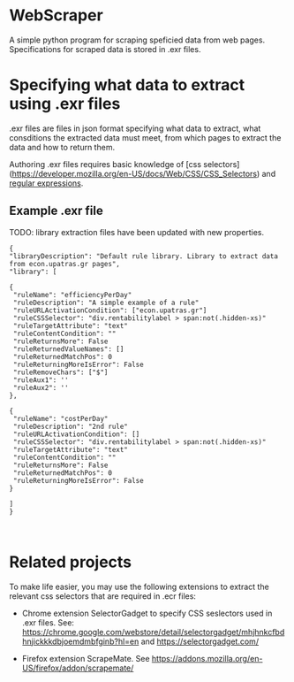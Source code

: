 # WebScraper
 
A simple python program for scraping speficied data from web pages. Specifications for scraped data is stored in .exr files.



# Specifying what data to extract using .exr files

.exr files are files in json format specifying what data to extract, what consditions the extracted data must meet, from which pages to extract the data and how to return them. 

Authoring .exr files requires basic knowledge of [css selectors] (https://developer.mozilla.org/en-US/docs/Web/CSS/CSS_Selectors) and [regular expressions](https://www.regular-expressions.info/).

## Example .exr file

TODO: library extraction files have been  updated with new properties.

```
{
"libraryDescription": "Default rule library. Library to extract data from econ.upatras.gr pages",
"library": [

{
 "ruleName": "efficiencyPerDay"
 "ruleDescription": "A simple example of a rule"
 "ruleURLActivationCondition": ["econ.upatras.gr"]
 "ruleCSSSelector": "div.rentabilitylabel > span:not(.hidden-xs)"
 "ruleTargetAttribute": "text"
 "ruleContentCondition": ""
 "ruleReturnsMore": False
 "ruleReturnedValueNames": []
 "ruleReturnedMatchPos": 0
 "ruleReturningMoreIsError": False
 "ruleRemoveChars": ["$"]
 "ruleAux1": ''
 "ruleAux2": ''
},

{
 "ruleName": "costPerDay"
 "ruleDescription": "2nd rule"
 "ruleURLActivationCondition": []
 "ruleCSSSelector": "div.rentabilitylabel > span:not(.hidden-xs)"
 "ruleTargetAttribute": "text"
 "ruleContentCondition": ""
 "ruleReturnsMore": False
 "ruleReturnedMatchPos": 0
 "ruleReturningMoreIsError": False
}

]
}



```



# Related projects

To make life easier, you may use the following extensions to extract the relevant css selectors that are required in .ecr files:

* Chrome extension SelectorGadget to specify CSS seslectors used in .exr files. See: https://chrome.google.com/webstore/detail/selectorgadget/mhjhnkcfbdhnjickkkdbjoemdmbfginb?hl=en and   https://selectorgadget.com/   

* Firefox extension ScrapeMate. See https://addons.mozilla.org/en-US/firefox/addon/scrapemate/
